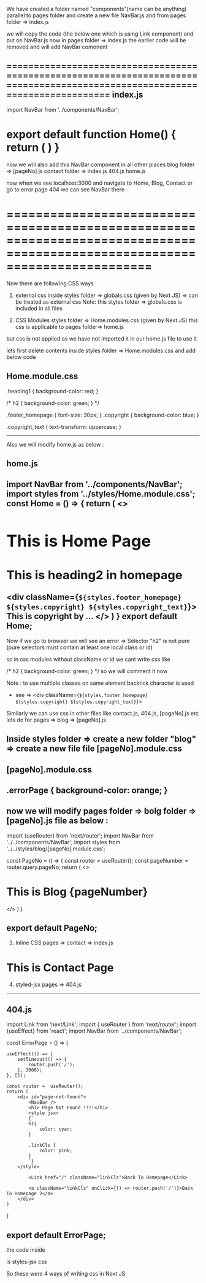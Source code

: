 

We have created a folder named "components"(name can be anything) parallel to pages folder 
and create a new file NavBar.js 
and from pages folder => index.js

we will copy the code (the below one which is using Link component) and put on NavBar.js
now in pages folder => index.js the earlier code will be removed and will add NavBar comonent

============================================================================================================================
index.js
--------
import NavBar from '../components/NavBar';

export default function Home() {
  return (
  <NavBar />
    )
}
===========================================================

now we will also add this NavBar component in all other places
blog folder => [pageNo].js
contact folder => index.js
404.js
home.js

now when we see localhost:3000 and navigate to Home, Blog, Contact or go to error page 404
we can see NavBar there

============================================================================================================================
============================================================================================================================
Now there are following CSS ways :

1. external css
inside styles folder => globals.css (given by Next JS) => can be treated as external css
Note: this styles folder => globals.css is included in all files 

2. CSS Modules 
styles folder => Home.modules.css (given by Next JS)
this css is applicable to pages folder=> home.js
 
but css is not applied as we have not imported it in our home.js file
to use it 

lets first delete contents inside styles folder => Home.modules.css
and add below code 


Home.module.css
--------------
.heading1 {
  background-color: red;
}

/*
h2 {
  background-color: green;
}
 */

 .footer_homepage {
   font-size: 30px;
 }
 .copyright {
   background-color: blue;
 }

 .copyright_text {
   text-transform: uppercase;
 }

----------------------------------------------------------------------------------
Also we will modify home.js as below : 

home.js
--------
import NavBar from '../components/NavBar';
import styles from '../styles/Home.module.css';
const Home = () => {
    return (
      <>
      <NavBar />
        <h1>
         <span className={styles.heading1}> This is Home Page   </span>
        </h1>
        <h2> This is heading2 in homepage</h2>
       <div className={`${styles.footer_homepage} ${styles.copyright} ${styles.copyright_text}`}>
         This is copyright by ...
       </div>
        </>
    )
}
export default Home;
----------------------------------------------------------------------------------

Now if we go to browser we will see an error => Selector "h2" is not pure (pure selectors must contain at least one local class or id)

so in css modules without className or id we cant write css like

/*
h2  {
   background-color: green; 
}
*/
so we will comment it now

Note : to use multiple classes on same element backtick character is used 
- see  => <div className={`${styles.footer_homepage} ${styles.copyright} ${styles.copyright_text}`}>

Similarly we can use css in other files like contact.js, 404.js, [pageNo].js etc
lets do for pages => blog => [pageNo].js

Inside styles folder => create a new folder "blog" => create a new file file [pageNo].module.css
---------------------------------
[pageNo].module.css
-----------------
.errorPage {
    background-color: orange;
}
--------------------------------

now we will modify pages folder => bolg folder => [pageNo].js file as below :
---------------------------------------------------------
import {useRouter} from 'next/router';
import NavBar from '../../components/NavBar';
import styles from '../../styles/blog/[pageNo].module.css';

const PageNo = () => {
    const router = useRouter();
    const pageNumber = router.query.pageNo;
    return (
        <>
        <NavBar />
        <h1 className={styles.errorPage}>
            This is Blog {pageNumber}
        </h1>
        </>
    )
}

export default PageNo;
--------------------------------------------------------


3. Inline CSS
pages => contact => index.js
  <h1 style={{color: "green"}}> This is Contact Page  </h1>

4. styled-jsx
pages => 404.js

--------------------------------------------

404.js
--------

import Link from 'next/Link';
import { useRouter } from 'next/router';
import {useEffect} from 'react';
import NavBar from '../components/NavBar';

const ErrorPage = () => {

    useEffect(() => {
        setTimeout(() => {
            router.push('/');    
        }, 3000);
    }, []);

    const router =  useRouter();
    return (
        <div id="page-not-found">
            <NavBar />
            <h1> Page Not Found !!!!</h1>
            <style jsx>
            {`
            h1{
                color: cyan;
            }

            .linkCls {
                color: pink;
            }
            `}
        </style>

            <Link href="/" className="linkCls">Back To Homepage</Link>

            <a className="linkCls" onClick={() => router.push('/')}>Back To Homepage 2</a>
        </div>
    )
}

export default ErrorPage;
-----------------------------------------------
the code inside 
  <style jsx>
      .....
      </style>
is styles-jsx css

So these were 4 ways of writing css in Next JS